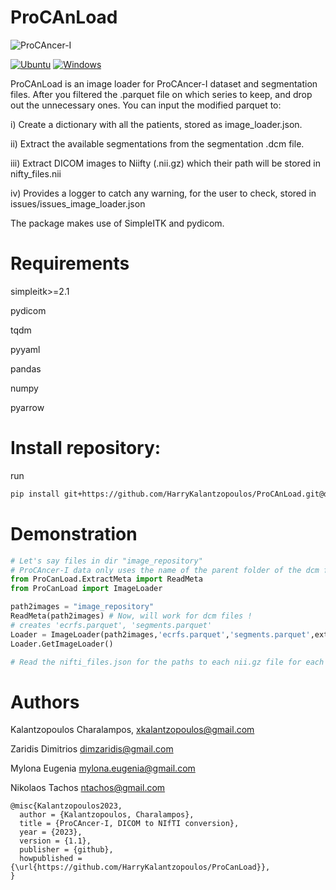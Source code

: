 # ProCAnLoad

![ProCAncer-I](https://www.procancer-i.eu/wp-content/uploads/2020/07/logo.png)

[![Ubuntu](https://img.shields.io/badge/Ubuntu-22.04-dd4814?logo=ubuntu&logoColor=white&style=flat-square)](https://ubuntu.com/)
[![Windows](https://img.shields.io/badge/Windows-11-0078d4?logo=windows&logoColor=white&style=flat-square)](https://www.microsoft.com/en-us/windows/)

ProCAnLoad is an image loader for ProCAncer-I dataset and segmentation files. After you filtered the .parquet file on which series to keep, and drop out the unnecessary ones. You can input the modified parquet to:

i) Create a dictionary with all the patients, stored as image_loader.json.

ii) Extract the available segmentations from the segmentation .dcm file.

iii) Extract DICOM images to Niifty (.nii.gz) which their path will be stored in nifty_files.nii

iv) Provides a logger to catch any warning, for the user to check, stored in issues/issues_image_loader.json

The package makes use of SimpleITK and pydicom.

# Requirements
simpleitk>=2.1

pydicom

tqdm

pyyaml

pandas

numpy

pyarrow

# Install repository:
run 
```bash
pip install git+https://github.com/HarryKalantzopoulos/ProCAnLoad.git@dev_nometa
```
# Demonstration
```python
# Let's say files in dir "image_repository"
# ProCAncer-I data only uses the name of the parent folder of the dcm files for description. If not then the ones from the parquet files and then the series description.
from ProCanLoad.ExtractMeta import ReadMeta
from ProCanLoad import ImageLoader

path2images = "image_repository"
ReadMeta(path2images) # Now, will work for dcm files !
# creates 'ecrfs.parquet', 'segments.parquet'
Loader = ImageLoader(path2images,'ecrfs.parquet','segments.parquet',extract_nii=True)
Loader.GetImageLoader()

# Read the nifti_files.json for the paths to each nii.gz file for each patient and study.
```

# Authors

Kalantzopoulos Charalampos, xkalantzopoulos@gmail.com

Zaridis Dimitrios dimzaridis@gmail.com

Mylona Eugenia mylona.eugenia@gmail.com

Nikolaos Tachos ntachos@gmail.com

```
@misc{Kalantzopoulos2023,
  author = {Kalantzopoulos, Charalampos},
  title = {ProCAncer-I, DICOM to NIfTI conversion},
  year = {2023},
  version = {1.1},
  publisher = {github},
  howpublished = {\url{https://github.com/HarryKalantzopoulos/ProCanLoad}},
}
```
